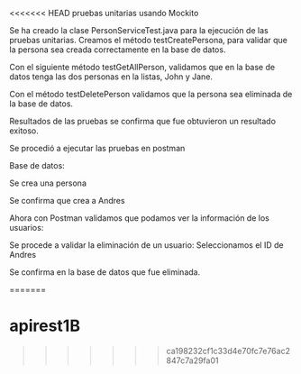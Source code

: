 <<<<<<< HEAD
pruebas unitarias usando Mockito

Se ha creado la clase PersonServiceTest.java para la ejecución de las pruebas unitarias.
Creamos el método testCreatePersona, para validar que la persona sea creada correctamente en la base de datos.
 








Con el siguiente método testGetAllPerson, validamos que en la base de datos tenga las dos personas en la listas, John y Jane.
 

Con el método testDeletePerson validamos que la persona sea eliminada de la base de datos.
 
Resultados de las pruebas se confirma que fue obtuvieron un resultado exitoso.
 

Se procedió a ejecutar las pruebas en postman



Base de datos:
 


Se crea una persona 
  

Se confirma que crea a Andres

 

Ahora con Postman validamos que podamos ver la información de los usuarios:
 






Se procede a validar la eliminación de un usuario:
Seleccionamos el ID de Andres 
 

Se confirma en la base de datos que fue eliminada.

 



=======
# apirest1B
>>>>>>> ca198232cf1c33d4e70fc7e76ac2847c7a29fa01
